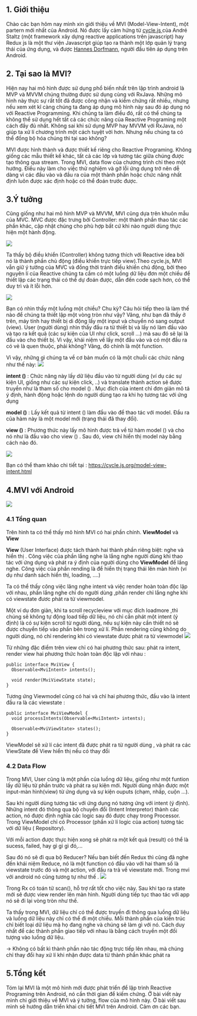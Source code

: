 ## 1. Giới thiệu
Chào các bạn hôm nay mình xin giới thiệu về MVI (Model-View-Intent), một partern mới nhất của Android. Nó được lấy cảm hứng từ [cycle.js ](https://cycle.js.org/)của André Staltz (một framework xây dựng reactive applications trên javascript) hay Redux js là một thư viện Javascript giúp tạo ra thành một lớp quản lý trạng thái của ứng dụng, và được [Hannes Dorfmann](http://hannesdorfmann.com/), người đầu tiên áp dụng trên Android. 
##  2. Tại sao là MVI?
Hiện nay hai mô hình được sử dụng phổ biến nhất trên lập trình android là MVP và MVVM chúng thường được sử dụng cùng với RxJava. Những mô hình này thực sự rất tốt đã được công nhận và kiểm chứng rất nhiều, nhưng nếu xem xét kĩ càng chúng ta đang áp dụng mô hình này sau đó áp dụng nó với Reactive Programming. Khi chúng ta làm điều đó, rất có thể chúng ta không thể sử dụng hết tất cả các chức năng của Reactive Programing một cách đầy đủ nhất. Không sai khi sử dụng MVP hay MVVM với RxJava, nó giúp ta xử lí chương trình một cách tuyệt vời hơn. Nhưng nếu chúng ta có thể đồng bộ hóa chúng thì tại sao không?

MVI được hình thành và được thiết kế riêng cho Reactive Programing. Không giống các mẫu thiết kế khác, tất cả các lớp và tương tác giữa chúng được tạo thông qua stream. Trong MVI, data flow của chương trình chỉ theo một hướng. Điều này làm cho việc thử nghiệm và gỡ lỗi ứng dụng trở nên dễ dàng vì các đầu vào và đầu ra của một thành phần hoặc chức năng nhất định luôn được xác định hoặc có thể đoán trước được.

## 3.Ý tưởng
Cũng giống như hai mô hình MVP và MVVM, MVI cũng dựa trên khuôn mẫu của MVC. MVC được đặc trưng bởi Controller: một thành phần thao tác các phần khác, cập nhật chúng cho phù hợp bất cứ khi nào người dùng thực hiện một hành động.

![](https://images.viblo.asia/558e12e6-b6ad-4604-84c5-3b5a9c2b4895.png)

Ta thấy bộ điều khiển (Controller) không tương thích với Reactive idea bởi nó là thành phần chủ động (điều khiển trực tiếp view).Theo cycle.js, MVI vẫn giữ ý tưởng của MVC và đồng thời tránh điều khiển chủ động, bởi theo nguyên lí của Reactive chúng ta cầm có một luồng dữ liệu đơn một chiều để thiết lập các trạng thái có thể dự đoán được, dẫn đến code sạch hơn, có thể duy trì và ít lỗi hơn.

![](https://images.viblo.asia/bf894830-c8df-40fa-b69e-6cb0d072435c.png)

Bạn có nhìn thấy một luồng một chiều? Chu kỳ? Câu hỏi tiếp theo là làm thế nào để chúng ta thiết lập một vòng tròn như vậy? Vâng, như bạn đã thấy ở trên, máy tính hay thiết bị di động lấy một input và chuyển nó sang output (view). User (người dùng) nhìn thấy đầu ra từ thiết bị và lấy nó làm đầu vào và tạo ra kết quả (các sự kiện của UI như click, scroll ...) mà sau đó sẽ lại là đầu vào cho thiết bị. Vì vậy, khái niệm về lấy một đầu vào và có một đầu ra có vẻ là quen thuộc, phải không? Vâng, đó chính là một function.

Vì vậy, những gì chúng ta về cơ bản muốn có là một chuỗi các chức năng như thế này:
![](https://images.viblo.asia/70d5a452-5edf-4303-bb11-50129bc85745.png)

**intent ()** : Chức năng này lấy dữ liệu đầu vào từ người dùng (ví dụ các sự kiện UI, giống như các sự kiện click, ..) và translate thành action sẽ được truyền như là tham số cho model () . Mục đích của intent chỉ đơn giản mô tả ý định, hành động hoặc lệnh do người dùng tạo ra khi họ tương tác với ứng dụng 

**model ()** : Lấy kết quả từ  intent () làm đầu vào để thao tác với model. Đầu ra của hàm này là một model mới (trạng thái đã thay đổi). 

**view ()** : Phương thức này lấy mô hình được trả về từ hàm model () và cho nó như là đầu vào cho view () . Sau đó, view chỉ hiển thị model này bằng cách nào đó.

![](https://images.viblo.asia/e96a145d-0be3-4372-868f-971008b69ab1.png)

Bạn có thể tham khảo chi tiết tại : https://cycle.js.org/model-view-intent.html 
## 4.MVI với Android 

![](https://images.viblo.asia/845c9dbb-4248-4b62-b00e-cf5d06d04605.png)
### 4.1 Tổng quan
Trên hình ta có thể thấy mô hình MVI có hai phần chính. **ViewModel** và **View**

**View** (User Interface) được tách thành hai thành phần riêng biệt: nghe và hiển thị . Công việc của phần lắng nghe là lắng nghe người dùng khi thao tác với ứng dụng và phát ra ý định của người dùng cho **ViewModel** để lắng nghe. Công việc của phần rending là để hiển thị trạng thái lên màn hình (ví dụ như danh sách hiển thị, loading, ....)

Ta có thể thấy công việc lăng nghe intent và việc render hoàn toàn độc lập với nhau,  phần lắng nghe chỉ do người dùng ,phần render chỉ lắng nghe khi có viewstate đươc phát ra từ viewmodel. 

Một ví dụ đơn giản, khi ta scroll recycleview với mục đích loadmore ,thì chúng sẽ không tự động load tiếp dữ liệu, nó chỉ cần phát một intent (ý định) là có sự kiện scroll từ người dùng, nếu sự kiện này cần thiết nó sẽ được chuyển tiếp vào phần bên trong xử lí. Phần rendering cũng không do người dùng, nó chỉ rendering khi có viewstate được phát ra từ viewmodel
![](https://images.viblo.asia/9731ebf6-c80c-4dac-80df-b6cd7afc0785.gif)

Từ những đặc điểm trên view chỉ có hai phương thức sau: phát ra intent, render view hai phương thức hoàn toàn độc lập với nhau :
```
public interface MviView {
  Observable<MviIntent> intents();    

  void render(MviViewState state);    
}
```
Tương ứng Viewmodel cũng có hai và chỉ hai phương thức, đầu vào là intent đầu ra là các viewstate :
```
public interface MviViewModel {
  void processIntents(Observable<MviIntent> intents);

  Observable<MviViewState> states();
}
```

ViewModel sẽ xử lí các intent đã được phát ra từ người dùng , và phát ra các ViewState để View hiển thị nếu có thay đổi
### 4.2 Data Flow
Trong MVI, User cũng là một phần của luồng dữ liệu, giống như một funtion lấy dữ liệu từ phần trước và phát ra sự kiện mới. Người dùng nhận được một input-màn hình(view) từ ứng dụng và sự kiện ouputs (chạm, nhấp, cuộn ...).  

Sau khi người dùng tương tác với ứng dụng nó tương ứng với intent (ý định). Những intent đó thông qua bộ chuyển đổi (Intent Interpretor) thành các action, nó được định nghĩa các logic sau đó được chạy trong Processor. Trong ViewModel chỉ có Processor (phần xử lí logic của action) tương tác với dữ liệu ( Repository). 

Với mỗi action được thực hiện xong sẽ phát ra một kết quả (result) có thể là sucess, failed, hay gì gì gì đó,...

Sau đó nó sẽ đi qua bộ Reducer? Nếu bạn biết đến Redux thì cũng đã nghe đến khái niệm Reduce, nó là một function có đầu vào với hai tham số là viewstate trước đó và một action, với đầu ra trả về viewstate mới. Trong mvi với android nó cũng tương tự như thế .
![](https://images.viblo.asia/b9d7cb47-f898-49d4-a313-e0d6b1438a60.png)

Trong Rx có toán tử scan(), hỗ trợ rất tốt cho việc này.
Sau khi tạo ra state mới sẽ được view render lên màn hình. Người dùng tiếp tục thao tác với app nó sẽ đi lại vòng tròn như thế.

Ta thấy trong MVI, dữ liệu chỉ có thể được truyền đi thông qua luồng dữ liệu và luồng dữ liệu này chỉ có thể đi một chiều. Mỗi thành phần của kiến trúc chỉ biết loại dữ liệu mà họ đang nghe và chúng sẽ làm gì với nó. Cách duy nhất để các thành phần giao tiếp với nhau là bằng cách truyền một đối tượng vào luồng dữ liệu.

-> Không có bất kì thành phần nào tác động trực tiếp lên nhau, mà chúng chỉ thay đổi hay xử lí khi nhận được data từ thành phần khác phát ra
## 5.Tổng kết
Tóm lại MVI là một mô hình mới được phát triển để lập trình Reactive Programing trên Android, nó cần thời gian để kiếm chứng. Ở bài viết này mình chỉ giới thiệu về MVI và ý tưởng, flow của mô hình này. Ở bài viết sau mình sẽ hướng dẫn triển khai chi tiết MVI trên Android. Cảm ơn các bạn.